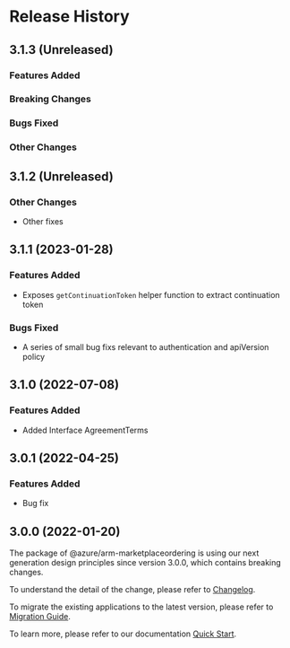 # Release History

## 3.1.3 (Unreleased)

### Features Added

### Breaking Changes

### Bugs Fixed

### Other Changes

## 3.1.2 (Unreleased)

### Other Changes

  - Other fixes

## 3.1.1 (2023-01-28)

### Features Added

  - Exposes `getContinuationToken` helper function to extract continuation token

### Bugs Fixed

  - A series of small bug fixs relevant to authentication and apiVersion policy

## 3.1.0 (2022-07-08)

### Features Added

  - Added Interface AgreementTerms
    
## 3.0.1 (2022-04-25)

### Features Added

  - Bug fix
    
## 3.0.0 (2022-01-20)

The package of @azure/arm-marketplaceordering is using our next generation design principles since version 3.0.0, which contains breaking changes.

To understand the detail of the change, please refer to [Changelog](https://aka.ms/js-track2-changelog).

To migrate the existing applications to the latest version, please refer to [Migration Guide](https://aka.ms/js-track2-migration-guide).

To learn more, please refer to our documentation [Quick Start](https://aka.ms/azsdk/js/mgmt/quickstart ).
